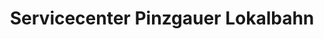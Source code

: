 ---
title: "Servicecenter Pinzgauer Lokalbahn"
url: /mittersill/servicecenter-pinzgauer-lokalbahn/
shop: Tickets
---